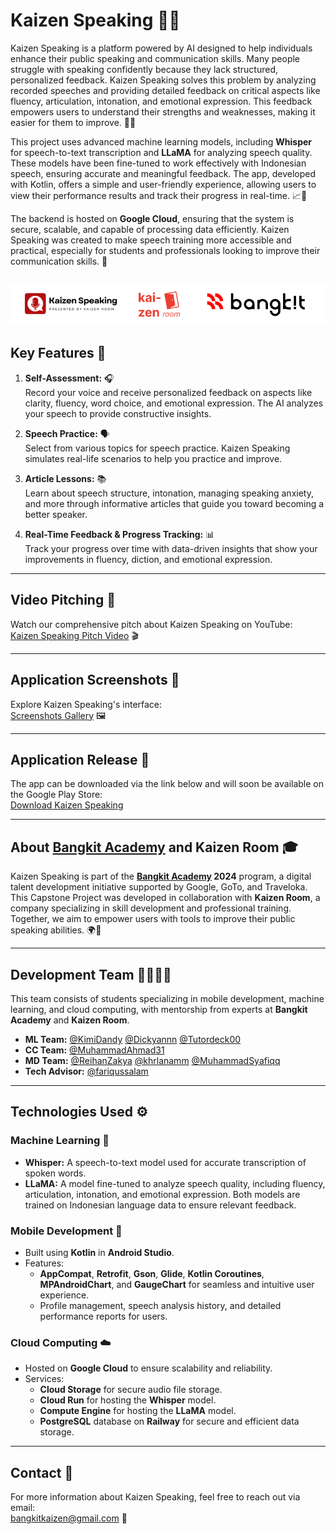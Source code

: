 # Kaizen Speaking 🎤📱

Kaizen Speaking is a platform powered by AI designed to help individuals enhance their public speaking and communication skills. Many people struggle with speaking confidently because they lack structured, personalized feedback. Kaizen Speaking solves this problem by analyzing recorded speeches and providing detailed feedback on critical aspects like fluency, articulation, intonation, and emotional expression. This feedback empowers users to understand their strengths and weaknesses, making it easier for them to improve. 💬✨

This project uses advanced machine learning models, including **Whisper** for speech-to-text transcription and **LLaMA** for analyzing speech quality. These models have been fine-tuned to work effectively with Indonesian speech, ensuring accurate and meaningful feedback. The app, developed with Kotlin, offers a simple and user-friendly experience, allowing users to view their performance results and track their progress in real-time. 📈📱

The backend is hosted on **Google Cloud**, ensuring that the system is secure, scalable, and capable of processing data efficiently. Kaizen Speaking was created to make speech training more accessible and practical, especially for students and professionals looking to improve their communication skills. 🚀

![Footer](https://github.com/ReihanZakya/KaizenSpeaking/blob/master/Mobile%20Development/KaizenSpeaking/app/src/main/res/drawable/footer.png)  
---

## Key Features 🌟

1. **Self-Assessment:** 🎧  
   Record your voice and receive personalized feedback on aspects like clarity, fluency, word choice, and emotional expression. The AI analyzes your speech to provide constructive insights.

2. **Speech Practice:** 🗣️  
   Select from various topics for speech practice. Kaizen Speaking simulates real-life scenarios to help you practice and improve.

3. **Article Lessons:** 📚  
   Learn about speech structure, intonation, managing speaking anxiety, and more through informative articles that guide you toward becoming a better speaker.

4. **Real-Time Feedback & Progress Tracking:** 📊  
   Track your progress over time with data-driven insights that show your improvements in fluency, diction, and emotional expression.

---

## Video Pitching 🎥

Watch our comprehensive pitch about Kaizen Speaking on YouTube:  
[Kaizen Speaking Pitch Video](https://youtu.be/-ebHdQxnhaQ?si=bK2O8sB7shTF_-GZ) 🎬

---

## Application Screenshots 📸

Explore Kaizen Speaking's interface:  
[Screenshots Gallery]([https://s.id/KaizenSpeaking](https://drive.google.com/drive/folders/1xcbM7grfaMaoJGlgbgFmerO626-8AEW9?usp=sharing)) 🖼️

---

## Application Release 🚀

The app can be downloaded via the link below and will soon be available on the Google Play Store:  
[Download Kaizen Speaking](https://s.id/KaizenSpeaking)

---

## About [Bangkit Academy](https://g.co/bangkit) and Kaizen Room 🎓

Kaizen Speaking is part of the **[Bangkit Academy](https://g.co/bangkit) 2024** program, a digital talent development initiative supported by Google, GoTo, and Traveloka. This Capstone Project was developed in collaboration with **Kaizen Room**, a company specializing in skill development and professional training. Together, we aim to empower users with tools to improve their public speaking abilities. 🌍🤝

---

## Development Team 👨‍💻👩‍💻

This team consists of students specializing in mobile development, machine learning, and cloud computing, with mentorship from experts at **Bangkit Academy** and **Kaizen Room**.

- **ML Team:** [@KimiDandy](https://github.com/KimiDandy) [@Dickyannn](https://github.com/Dickyannn) [@Tutordeck00](https://github.com/Tutordeck00)
- **CC Team:** [@MuhammadAhmad31](https://github.com/MuhammadAhmad31)
- **MD Team:** [@ReihanZakya](https://github.com/ReihanZakya) [@khrlanamm](https://github.com/khrlanamm) [@MuhammadSyafiqq](https://github.com/MuhammadSyafiqq)
- **Tech Advisor:** [@fariqussalam](https://github.com/fariqussalam)

---

## Technologies Used ⚙️

### Machine Learning 🤖

- **Whisper:** A speech-to-text model used for accurate transcription of spoken words.
- **LLaMA:** A model fine-tuned to analyze speech quality, including fluency, articulation, intonation, and emotional expression. Both models are trained on Indonesian language data to ensure relevant feedback.

### Mobile Development 📱

- Built using **Kotlin** in **Android Studio**.
- Features:
  - **AppCompat**, **Retrofit**, **Gson**, **Glide**, **Kotlin Coroutines**, **MPAndroidChart**, and **GaugeChart** for seamless and intuitive user experience.
  - Profile management, speech analysis history, and detailed performance reports for users.

### Cloud Computing ☁️

- Hosted on **Google Cloud** to ensure scalability and reliability.
- Services:
  - **Cloud Storage** for secure audio file storage.
  - **Cloud Run** for hosting the **Whisper** model.
  - **Compute Engine** for hosting the **LLaMA** model.
  - **PostgreSQL** database on **Railway** for secure and efficient data storage.

---

## Contact 📧

For more information about Kaizen Speaking, feel free to reach out via email:  
[bangkitkaizen@gmail.com](mailto:bangkitkaizen@gmail.com) 💬
